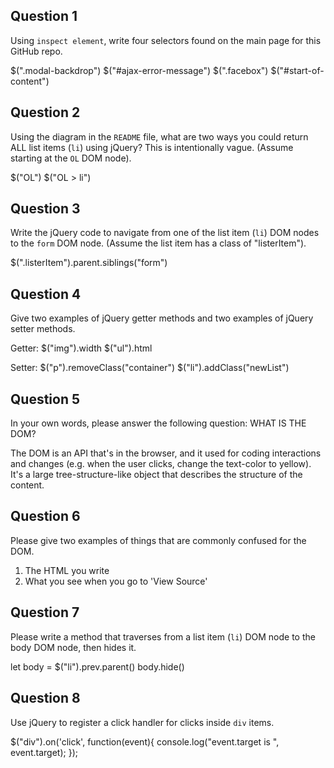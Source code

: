 ## Question 1

Using `inspect element`, write four selectors found on the main page for this
GitHub repo.

<!-- your answer starts here -->
$(".modal-backdrop")
$("#ajax-error-message")
$(".facebox")
$("#start-of-content")
<!-- your answer ends here -->

## Question 2

Using the diagram in the `README` file, what are two ways you could return ALL
list items (`li`) using jQuery? This is intentionally vague. (Assume starting
at the `OL` DOM node).

<!-- your answer starts here -->
$("OL")
$("OL > li")
<!-- your answer ends here -->

## Question 3

Write the jQuery code to navigate from one of the list item (`li`) DOM nodes to
the `form` DOM node. (Assume the list item has a class of "listerItem").

<!-- your answer starts here -->
$(".listerItem").parent.siblings("form")
<!-- your answer ends here -->

## Question 4

Give two examples of jQuery getter methods and two examples of jQuery setter
methods.

<!-- your answer starts here -->
Getter:
$("img").width
$("ul").html

Setter:
$("p").removeClass("container")
$("li").addClass("newList")

<!-- your answer ends here -->

## Question 5

In your own words, please answer the following question: WHAT IS THE DOM?

<!-- your answer starts here -->
The DOM is an API that's in the browser, and it used for coding interactions and changes (e.g. when the user clicks, change the text-color to yellow). It's a large tree-structure-like object that describes the structure of the content.
<!-- your answer ends here -->

## Question 6

Please give two examples of things that are commonly confused for the DOM.

<!-- your answer starts here -->
1) The HTML you write
2) What you see when you go to 'View Source'
<!-- your answer ends here -->

## Question 7

Please write a method that traverses from a list item (`li`) DOM node to the
body DOM node, then hides it.

<!-- your answer starts here -->
let body = $("li").prev.parent()
body.hide()
<!-- your answer ends here -->

## Question 8

Use jQuery to register a click handler for clicks inside `div` items.

<!-- your answer starts here -->
$("div").on('click', function(event){
  console.log("event.target is ", event.target);
});
<!-- your answer ends here -->
